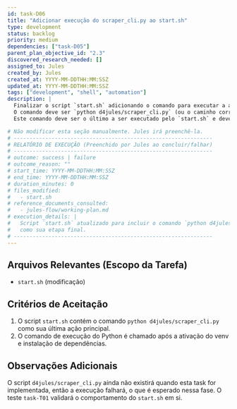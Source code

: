 ```yaml
---
id: task-D06
title: "Adicionar execução do scraper_cli.py ao start.sh"
type: development
status: backlog
priority: medium
dependencies: ["task-D05"]
parent_plan_objective_id: "2.3"
discovered_research_needed: []
assigned_to: Jules
created_by: Jules
created_at: YYYY-MM-DDTHH:MM:SSZ
updated_at: YYYY-MM-DDTHH:MM:SSZ
tags: ["development", "shell", "automation"]
description: |
  Finalizar o script `start.sh` adicionando o comando para executar a aplicação principal Python.
  O comando deve ser `python d4jules/scraper_cli.py` (ou o caminho correto, assumindo que `scraper_cli.py` estará dentro do diretório `d4jules`).
  Este comando deve ser o último a ser executado pelo `start.sh` e deve rodar dentro do ambiente virtual ativado.

# Não modificar esta seção manualmente. Jules irá preenchê-la.
# ---------------------------------------------------------------
# RELATÓRIO DE EXECUÇÃO (Preenchido por Jules ao concluir/falhar)
# ---------------------------------------------------------------
# outcome: success | failure
# outcome_reason: ""
# start_time: YYYY-MM-DDTHH:MM:SSZ
# end_time: YYYY-MM-DDTHH:MM:SSZ
# duration_minutes: 0
# files_modified:
#   - start.sh
# reference_documents_consulted:
#   - jules-flow/working-plan.md
# execution_details: |
#   Script `start.sh` atualizado para incluir o comando `python d4jules/scraper_cli.py`
#   como sua etapa final.
# ---------------------------------------------------------------
---
```


## Arquivos Relevantes (Escopo da Tarefa)
* `start.sh` (modificação)

## Critérios de Aceitação
1.  O script `start.sh` contém o comando `python d4jules/scraper_cli.py` como sua última ação principal.
2.  O comando de execução do Python é chamado após a ativação do venv e instalação de dependências.

## Observações Adicionais
O script `d4jules/scraper_cli.py` ainda não existirá quando esta task for implementada, então a execução falhará, o que é esperado nessa fase. O teste `task-T01` validará o comportamento do `start.sh` em si.
```
